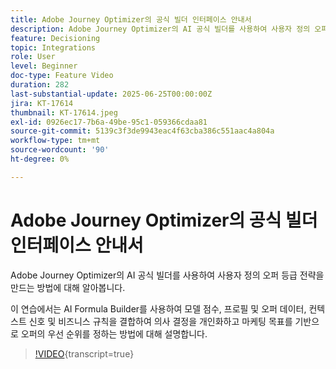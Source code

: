 ```yaml
---
title: Adobe Journey Optimizer의 공식 빌더 인터페이스 안내서
description: Adobe Journey Optimizer의 AI 공식 빌더를 사용하여 사용자 정의 오퍼 등급 전략을 만드는 방법에 대해 알아봅니다.
feature: Decisioning
topic: Integrations
role: User
level: Beginner
doc-type: Feature Video
duration: 282
last-substantial-update: 2025-06-25T00:00:00Z
jira: KT-17614
thumbnail: KT-17614.jpeg
exl-id: 0926ec17-7b6a-49be-95c1-059366cdaa81
source-git-commit: 5139c3f3de9943eac4f63cba386c551aac4a804a
workflow-type: tm+mt
source-wordcount: '90'
ht-degree: 0%

---
```


# Adobe Journey Optimizer의 공식 빌더 인터페이스 안내서

Adobe Journey Optimizer의 AI 공식 빌더를 사용하여 사용자 정의 오퍼 등급 전략을 만드는 방법에 대해 알아봅니다.

이 연습에서는 AI Formula Builder를 사용하여 모델 점수, 프로필 및 오퍼 데이터, 컨텍스트 신호 및 비즈니스 규칙을 결합하여 의사 결정을 개인화하고 마케팅 목표를 기반으로 오퍼의 우선 순위를 정하는 방법에 대해 설명합니다.

>[!VIDEO](https://video.tv.adobe.com/v/3464446/?learn=on&enablevpops){transcript=true}
